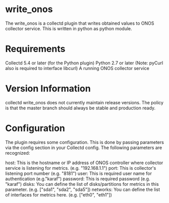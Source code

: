 # write_onos
The write_onos is a collectd plugin that writes obtained values to ONOS collector service. This is written in python as python module.

# Requirements
  Collectd 5.4 or later (for the Python plugin)
  Python 2.7 or later (Note: pyCurl also is required to interface libcurl)
  A running ONOS collector service
  
# Version Information
  collectd write_onos does not currently maintain release versions. The policy is that the master branch should always be stable and production ready.
  
# Configuration

  The plugin requires some configuration. This is done by passing parameters via the config section in your Collectd config. The following parameters are recognized:
  
  host: This is the hostname or IP address of ONOS controller where collector service is listening for metrics. (e.g. "192.168.1.1")
  port: This is collector's listening port number (e.g. "8181")
  user: This is required user name for authentication (e.g."karaf")
  password: This is required password (e.g. "karaf")
  disks: You can define the list of disks/partitions for metrics in this parameter.  (e.g. ["sda1", "sda2", "sda5"])
  networks: You can define the list of interfaces for metrics here.  (e.g. ["eth0", "eth1"])
  
  
